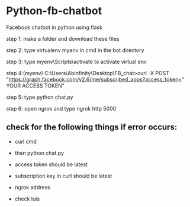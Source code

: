 # Python-fb-chatbot
Facebook chatbot in python using flask

step 1: make a folder and download these files

step 2: type virtualenv myenv in cmd in the bot directory

step 3: type myenv\Scripts\activate  to activate virtual env

step 4:(myenv) C:\Users\Abinfinity\Desktop\FB_chat>curl -X POST "https://graph.facebook.com/v2.6/me/subscribed_apps?access_token=" YOUR ACCESS TOKEN"

step 5: type python chat.py

step 6: open ngrok and type ngrok http 5000

## check for the following things if error occurs:

- curl cmd

- then python chat.py

- access token should be latest

- subscription key in curl should be latest

- ngrok address

- check luis
